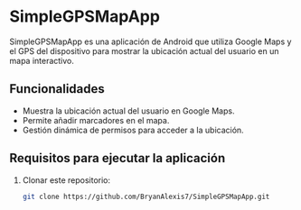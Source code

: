 # SimpleGPSMapApp

SimpleGPSMapApp es una aplicación de Android que utiliza Google Maps y el GPS del dispositivo para mostrar la ubicación actual del usuario en un mapa interactivo.

## Funcionalidades
- Muestra la ubicación actual del usuario en Google Maps.
- Permite añadir marcadores en el mapa.
- Gestión dinámica de permisos para acceder a la ubicación.

## Requisitos para ejecutar la aplicación
1. Clonar este repositorio:
   ```bash
   git clone https://github.com/BryanAlexis7/SimpleGPSMapApp.git
